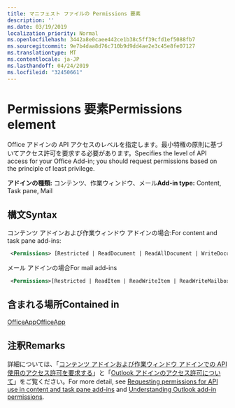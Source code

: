 ```yaml
---
title: マニフェスト ファイルの Permissions 要素
description: ''
ms.date: 03/19/2019
localization_priority: Normal
ms.openlocfilehash: 3442a8e0caee442ce1b38c5ff39cfd1ef5088fb7
ms.sourcegitcommit: 9e7b4daa8d76c710b9d9dd4ae2e3c45e8fe07127
ms.translationtype: MT
ms.contentlocale: ja-JP
ms.lasthandoff: 04/24/2019
ms.locfileid: "32450661"
---
```

# <a name="permissions-element"></a><span data-ttu-id="9868c-102">Permissions 要素</span><span class="sxs-lookup"><span data-stu-id="9868c-102">Permissions element</span></span>

<span data-ttu-id="9868c-103">Office アドインの API アクセスのレベルを指定します。最小特権の原則に基づいてアクセス許可を要求する必要があります。</span><span class="sxs-lookup"><span data-stu-id="9868c-103">Specifies the level of API access for your Office Add-in; you should request permissions based on the principle of least privilege.</span></span>

<span data-ttu-id="9868c-104">**アドインの種類:** コンテンツ、作業ウィンドウ、メール</span><span class="sxs-lookup"><span data-stu-id="9868c-104">**Add-in type:** Content, Task pane, Mail</span></span>

## <a name="syntax"></a><span data-ttu-id="9868c-105">構文</span><span class="sxs-lookup"><span data-stu-id="9868c-105">Syntax</span></span>

<span data-ttu-id="9868c-106">コンテンツ アドインおよび作業ウィンドウ アドインの場合:</span><span class="sxs-lookup"><span data-stu-id="9868c-106">For content and task pane add-ins:</span></span>

```XML
 <Permissions> [Restricted | ReadDocument | ReadAllDocument | WriteDocument | ReadWriteDocument]</Permissions>
```

<span data-ttu-id="9868c-107">メール アドインの場合</span><span class="sxs-lookup"><span data-stu-id="9868c-107">For mail add-ins</span></span>

```XML
 <Permissions>[Restricted | ReadItem | ReadWriteItem | ReadWriteMailbox]</Permissions>
```

## <a name="contained-in"></a><span data-ttu-id="9868c-108">含まれる場所</span><span class="sxs-lookup"><span data-stu-id="9868c-108">Contained in</span></span>

[<span data-ttu-id="9868c-109">OfficeApp</span><span class="sxs-lookup"><span data-stu-id="9868c-109">OfficeApp</span></span>](officeapp.md)

## <a name="remarks"></a><span data-ttu-id="9868c-110">注釈</span><span class="sxs-lookup"><span data-stu-id="9868c-110">Remarks</span></span>

<span data-ttu-id="9868c-111">詳細については、「[コンテンツ アドインおよび作業ウィンドウ アドインでの API 使用のアクセス許可を要求する](/office/dev/add-ins/develop/requesting-permissions-for-api-use-in-content-and-task-pane-add-ins)」と「[Outlook アドインのアクセス許可について](/outlook/add-ins/understanding-outlook-add-in-permissions)」をご覧ください。</span><span class="sxs-lookup"><span data-stu-id="9868c-111">For more detail, see [Requesting permissions for API use in content and task pane add-ins](/office/dev/add-ins/develop/requesting-permissions-for-api-use-in-content-and-task-pane-add-ins) and [Understanding Outlook add-in permissions](/outlook/add-ins/understanding-outlook-add-in-permissions).</span></span>
